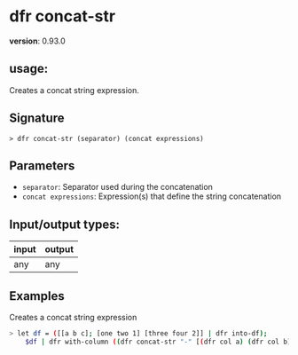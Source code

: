 # dfr concat-str

**version**: 0.93.0

## **usage**:

Creates a concat string expression.

## Signature

`> dfr concat-str (separator) (concat expressions)`

## Parameters

- `separator`: Separator used during the concatenation
- `concat expressions`: Expression(s) that define the string concatenation

## Input/output types:

| input | output |
| ----- | ------ |
| any   | any    |

## Examples

Creates a concat string expression

```bash
> let df = ([[a b c]; [one two 1] [three four 2]] | dfr into-df);
    $df | dfr with-column ((dfr concat-str "-" [(dfr col a) (dfr col b) ((dfr col c) * 2)]) | dfr as concat)
```
